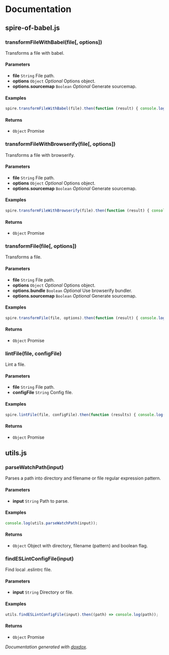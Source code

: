 # Documentation


## spire-of-babel.js


### transformFileWithBabel(file[, options]) 

Transforms a file with babel.




#### Parameters

- **file** `String`   File path.
- **options** `Object`  *Optional* Options object.
- **options.sourcemap** `Boolean`  *Optional* Generate sourcemap.




#### Examples

```javascript
spire.transformFileWithBabel(file).then(function (result) { console.log(result); });
```


#### Returns


- `Object`   Promise



### transformFileWithBrowserify(file[, options]) 

Transforms a file with browserify.




#### Parameters

- **file** `String`   File path.
- **options** `Object`  *Optional* Options object.
- **options.sourcemap** `Boolean`  *Optional* Generate sourcemap.




#### Examples

```javascript
spire.transformFileWithBrowserify(file).then(function (result) { console.log(result); });
```


#### Returns


- `Object`   Promise



### transformFile(file[, options]) 

Transforms a file.




#### Parameters

- **file** `String`   File path.
- **options** `Object`  *Optional* Options object.
- **options.bundle** `Boolean`  *Optional* Use browserify bundler.
- **options.sourcemap** `Boolean`  *Optional* Generate sourcemap.




#### Examples

```javascript
spire.transformFile(file, options).then(function (result) { console.log(result); });
```


#### Returns


- `Object`   Promise



### lintFile(file, configFile) 

Lint a file.




#### Parameters

- **file** `String`   File path.
- **configFile** `String`   Config file.




#### Examples

```javascript
spire.lintFile(file, configFile).then(function (results) { console.log(results); });
```


#### Returns


- `Object`   Promise




## utils.js


### parseWatchPath(input) 

Parses a path into directory and filename or file regular expression pattern.




#### Parameters

- **input** `String`   Path to parse.




#### Examples

```javascript
console.log(utils.parseWatchPath(input));
```


#### Returns


- `Object`   Object with directory, filename (pattern) and boolean flag.



### findESLintConfigFile(input) 

Find local .eslintrc file.




#### Parameters

- **input** `String`   Directory or file.




#### Examples

```javascript
utils.findESLintConfigFile(input).then((path) => console.log(path));
```


#### Returns


- `Object`   Promise




*Documentation generated with [doxdox](https://github.com/neogeek/doxdox).*

